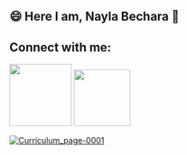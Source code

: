 ## 😄 Here I am, Nayla Bechara 👋

## Connect with me:
<div style="display: inline_block">
  <a href="https://www.linkedin.com/in/nayla-bechara/" target="_blank"><img src="https://img.shields.io/badge/-LinkedIn-%230077B5?style=for the-badge&logo=linkedin&logoColor=white" target="_blank" width="110"></a>
  <a href="https://github.com/naylabechara"><img src="https://img.shields.io/badge/GitHub-100000?style=for-the-badge&logo=github&logoColor=white" target="_blank" width="100"</a>
</div>

  
![Currículum_page-0001](https://user-images.githubusercontent.com/90791694/179774724-ff097ee8-1502-4b20-93df-e4da8ddd8c87.jpg)
